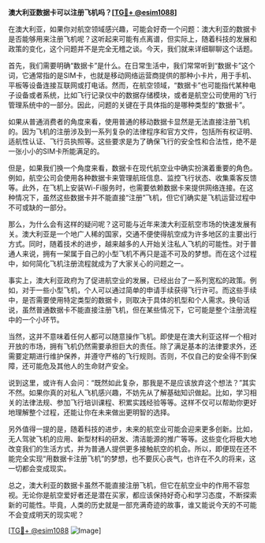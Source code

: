 **澳大利亚数据卡可以注册飞机吗？[[TG💪+ @esim1088](https://t.me/s/esim1088)]**

在澳大利亚，如果你对航空领域感兴趣，可能会好奇一个问题：澳大利亚的数据卡是否能够用来注册飞机呢？这听起来可能有点离谱，但实际上，随着科技的发展和政策的变化，这个问题并不是完全无稽之谈。今天，我们就来详细聊聊这个话题。

首先，我们需要明确“数据卡”是什么。在日常生活中，我们常常听到“数据卡”这个词，它通常指的是SIM卡，也就是移动网络运营商提供的那种小卡片，用于手机、平板等设备连接互联网或打电话。然而，在航空领域，“数据卡”也可能指代某种电子设备或者系统，比如飞行记录仪中的数据存储模块，或者是航空公司使用的飞行管理系统中的一部分。因此，问题的关键在于具体指的是哪种类型的“数据卡”。

如果从普通消费者的角度来看，使用普通的移动数据卡显然是无法直接注册飞机的。因为飞机的注册涉及到一系列复杂的法律程序和官方文件，包括所有权证明、适航性认证、飞行员执照等。这些要求是为了确保飞行的安全性和合法性，绝不是一张小小的SIM卡所能满足的。

但是，如果我们换一个角度来看，数据卡在现代航空业中确实扮演着重要的角色。例如，航空公司会使用各种数据卡来管理航班信息、监控飞行状态、收集乘客反馈等。此外，在飞机上安装Wi-Fi服务时，也需要依赖数据卡来提供网络连接。在这种情况下，虽然这些数据卡并不能直接“注册”飞机，但它们确实是飞机运营过程中不可或缺的一部分。

那么，为什么会有这样的疑问呢？这可能与近年来澳大利亚航空市场的快速发展有关。澳大利亚是一个地广人稀的国家，交通不便使得航空成为许多地区的主要出行方式。同时，随着技术的进步，越来越多的人开始关注私人飞机的可能性。对于普通人来说，拥有一架属于自己的小型飞机不再只是遥不可及的梦想。而在这个过程中，如何简化飞机注册流程就成为了大家关心的问题之一。

事实上，澳大利亚政府为了促进航空业的发展，已经出台了一系列宽松的政策。例如，对于一些小型飞机，个人可以通过简单的申请手续获得飞行许可。而这些手续中，是否需要使用特定类型的数据卡，则取决于具体的机型和个人需求。换句话说，虽然普通数据卡不能直接注册飞机，但在某些情况下，它可能是整个注册流程中的一个小环节。

当然，这并不意味着任何人都可以随意操作飞机。即使是在澳大利亚这样一个相对开放的市场，拥有飞机仍然需要承担巨大的责任。除了满足基本的法律要求外，还需要定期进行维护保养，并遵守严格的飞行规则。否则，不仅自己的安全得不到保障，还可能危及其他人的生命财产安全。

说到这里，或许有人会问：“既然如此复杂，那我是不是应该放弃这个想法？”其实不然。如果你真的对私人飞机感兴趣，不妨先从了解基础知识做起。比如，学习相关的法律法规、参加飞行培训课程、积累实践经验等等。这样不仅可以帮助你更好地理解整个过程，还能让你在未来做出更明智的选择。

另外值得一提的是，随着科技的进步，未来的航空业可能会迎来更多创新。比如，无人驾驶飞机的应用、新型材料的研发、清洁能源的推广等等。这些变化将极大地改变我们的生活方式，并为普通人提供更多接触航空的机会。所以，即便现在还不能完全实现“用数据卡注册飞机”的梦想，也不要灰心丧气，也许在不久的将来，这一切都会变成现实。

总之，澳大利亚的数据卡虽然不能直接注册飞机，但它在航空业中的作用不容忽视。无论你是航空爱好者还是潜在买家，都应该保持好奇心和学习态度，不断探索新的可能性。毕竟，人类的历史就是一部充满奇迹的故事，谁又能说今天的不可能不会变成明天的现实呢？

[[TG💪+ @esim1088](https://t.me/s/esim1088) ![Image](https://i.postimg.cc/4NQfJmqS/Snipaste-2025-05-13-00-14-12.png)]